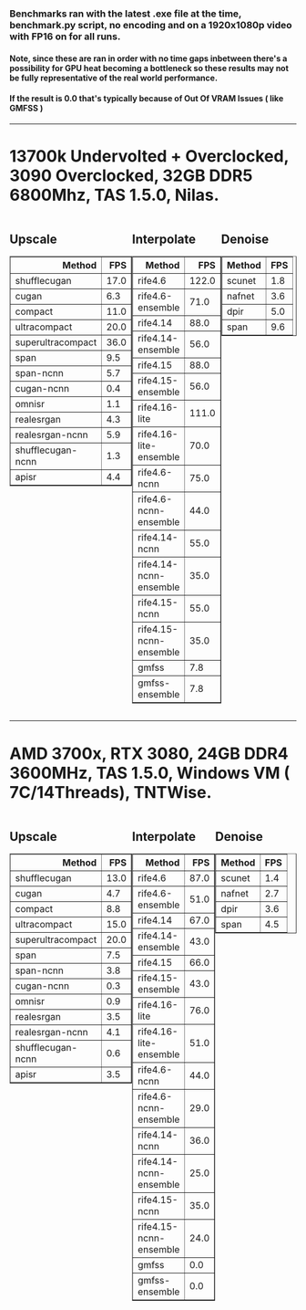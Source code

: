 ### Benchmarks ran with the latest .exe file at the time, benchmark.py script, no encoding and on a 1920x1080p video with FP16 on for all runs.

#### Note, since these are ran in order with no time gaps inbetween there's a possibility for GPU heat becoming a bottleneck so these results may not be fully representative of the real world performance.

#### If the result is 0.0 that's typically because of Out Of VRAM Issues ( like GMFSS )
-------------------------------------------------------------------------------------------------------------

# 13700k Undervolted + Overclocked, 3090 Overclocked, 32GB DDR5 6800Mhz, TAS 1.5.0, Nilas.
<div style="display: flex; justify-content: space-between;">
<div style="flex: 1;">

## Upscale

<table border="1" class="dataframe">
  <thead>
    <tr style="text-align: right;">
      <th>Method</th>
      <th>FPS</th>
    </tr>
  </thead>
  <tbody>
    <tr>
      <td>shufflecugan</td>
      <td>17.0</td>
    </tr>
    <tr>
      <td>cugan</td>
      <td>6.3</td>
    </tr>
    <tr>
      <td>compact</td>
      <td>11.0</td>
    </tr>
    <tr>
      <td>ultracompact</td>
      <td>20.0</td>
    </tr>
    <tr>
      <td>superultracompact</td>
      <td>36.0</td>
    </tr>
    <tr>
      <td>span</td>
      <td>9.5</td>
    </tr>
    <tr>
      <td>span-ncnn</td>
      <td>5.7</td>
    </tr>
    <tr>
      <td>cugan-ncnn</td>
      <td>0.4</td>
    </tr>
    <tr>
      <td>omnisr</td>
      <td>1.1</td>
    </tr>
    <tr>
      <td>realesrgan</td>
      <td>4.3</td>
    </tr>
    <tr>
      <td>realesrgan-ncnn</td>
      <td>5.9</td>
    </tr>
    <tr>
      <td>shufflecugan-ncnn</td>
      <td>1.3</td>
    </tr>
    <tr>
      <td>apisr</td>
      <td>4.4</td>
    </tr>
  </tbody>
</table>

</div>
<div style="flex: 1;">

## Interpolate

<table border="1" class="dataframe">
  <thead>
    <tr style="text-align: right;">
      <th>Method</th>
      <th>FPS</th>
    </tr>
  </thead>
  <tbody>
    <tr>
      <td>rife4.6</td>
      <td>122.0</td>
    </tr>
    <tr>
      <td>rife4.6-ensemble</td>
      <td>71.0</td>
    </tr>
    <tr>
      <td>rife4.14</td>
      <td>88.0</td>
    </tr>
    <tr>
      <td>rife4.14-ensemble</td>
      <td>56.0</td>
    </tr>
    <tr>
      <td>rife4.15</td>
      <td>88.0</td>
    </tr>
    <tr>
      <td>rife4.15-ensemble</td>
      <td>56.0</td>
    </tr>
    <tr>
      <td>rife4.16-lite</td>
      <td>111.0</td>
    </tr>
    <tr>
      <td>rife4.16-lite-ensemble</td>
      <td>70.0</td>
    </tr>
    <tr>
      <td>rife4.6-ncnn</td>
      <td>75.0</td>
    </tr>
    <tr>
      <td>rife4.6-ncnn-ensemble</td>
      <td>44.0</td>
    </tr>
    <tr>
      <td>rife4.14-ncnn</td>
      <td>55.0</td>
    </tr>
    <tr>
      <td>rife4.14-ncnn-ensemble</td>
      <td>35.0</td>
    </tr>
    <tr>
      <td>rife4.15-ncnn</td>
      <td>55.0</td>
    </tr>
    <tr>
      <td>rife4.15-ncnn-ensemble</td>
      <td>35.0</td>
    </tr>
    <tr>
      <td>gmfss</td>
      <td>7.8</td>
    </tr>
    <tr>
      <td>gmfss-ensemble</td>
      <td>7.8</td>
    </tr>
  </tbody>
</table>

</div>
<div style="flex: 1;">

## Denoise

<table border="1" class="dataframe">
  <thead>
    <tr style="text-align: right;">
      <th>Method</th>
      <th>FPS</th>
    </tr>
  </thead>
  <tbody>
    <tr>
      <td>scunet</td>
      <td>1.8</td>
    </tr>
    <tr>
      <td>nafnet</td>
      <td>3.6</td>
    </tr>
    <tr>
      <td>dpir</td>
      <td>5.0</td>
    </tr>
    <tr>
      <td>span</td>
      <td>9.6</td>
    </tr>
  </tbody>
</table>

</div>
</div>


-------------------------------------------------------------------------------------------------------------

# AMD 3700x, RTX 3080, 24GB DDR4 3600MHz, TAS 1.5.0, Windows VM ( 7C/14Threads), TNTWise.

<div style="display: flex; justify-content: space-between;">
<div style="flex: 1;">

## Upscale

<table border="1" class="dataframe">
  <thead>
    <tr style="text-align: right;">
      <th>Method</th>
      <th>FPS</th>
    </tr>
  </thead>
  <tbody>
    <tr>
      <td>shufflecugan</td>
      <td>13.0</td>
    </tr>
    <tr>
      <td>cugan</td>
      <td>4.7</td>
    </tr>
    <tr>
      <td>compact</td>
      <td>8.8</td>
    </tr>
    <tr>
      <td>ultracompact</td>
      <td>15.0</td>
    </tr>
    <tr>
      <td>superultracompact</td>
      <td>20.0</td>
    </tr>
    <tr>
      <td>span</td>
      <td>7.5</td>
    </tr>
    <tr>
      <td>span-ncnn</td>
      <td>3.8</td>
    </tr>
    <tr>
      <td>cugan-ncnn</td>
      <td>0.3</td>
    </tr>
    <tr>
      <td>omnisr</td>
      <td>0.9</td>
    </tr>
    <tr>
      <td>realesrgan</td>
      <td>3.5</td>
    </tr>
    <tr>
      <td>realesrgan-ncnn</td>
      <td>4.1</td>
    </tr>
    <tr>
      <td>shufflecugan-ncnn</td>
      <td>0.6</td>
    </tr>
    <tr>
      <td>apisr</td>
      <td>3.5</td>
    </tr>
  </tbody>
</table>

</div>
<div style="flex: 1;">

## Interpolate

<table border="1" class="dataframe">
  <thead>
    <tr style="text-align: right;">
      <th>Method</th>
      <th>FPS</th>
    </tr>
  </thead>
  <tbody>
    <tr>
      <td>rife4.6</td>
      <td>87.0</td>
    </tr>
    <tr>
      <td>rife4.6-ensemble</td>
      <td>51.0</td>
    </tr>
    <tr>
      <td>rife4.14</td>
      <td>67.0</td>
    </tr>
    <tr>
      <td>rife4.14-ensemble</td>
      <td>43.0</td>
    </tr>
    <tr>
      <td>rife4.15</td>
      <td>66.0</td>
    </tr>
    <tr>
      <td>rife4.15-ensemble</td>
      <td>43.0</td>
    </tr>
    <tr>
      <td>rife4.16-lite</td>
      <td>76.0</td>
    </tr>
    <tr>
      <td>rife4.16-lite-ensemble</td>
      <td>51.0</td>
    </tr>
    <tr>
      <td>rife4.6-ncnn</td>
      <td>44.0</td>
    </tr>
    <tr>
      <td>rife4.6-ncnn-ensemble</td>
      <td>29.0</td>
    </tr>
    <tr>
      <td>rife4.14-ncnn</td>
      <td>36.0</td>
    </tr>
    <tr>
      <td>rife4.14-ncnn-ensemble</td>
      <td>25.0</td>
    </tr>
    <tr>
      <td>rife4.15-ncnn</td>
      <td>35.0</td>
    </tr>
    <tr>
      <td>rife4.15-ncnn-ensemble</td>
      <td>24.0</td>
    </tr>
    <tr>
      <td>gmfss</td>
      <td>0.0</td>
    </tr>
    <tr>
      <td>gmfss-ensemble</td>
      <td>0.0</td>
    </tr>
  </tbody>
</table>

</div>
<div style="flex: 1;">

## Denoise

<table border="1" class="dataframe">
  <thead>
    <tr style="text-align: right;">
      <th>Method</th>
      <th>FPS</th>
    </tr>
  </thead>
  <tbody>
    <tr>
      <td>scunet</td>
      <td>1.4</td>
    </tr>
    <tr>
      <td>nafnet</td>
      <td>2.7</td>
    </tr>
    <tr>
      <td>dpir</td>
      <td>3.6</td>
    </tr>
    <tr>
      <td>span</td>
      <td>4.5</td>
    </tr>
  </tbody>
</table>

</div>
</div>
